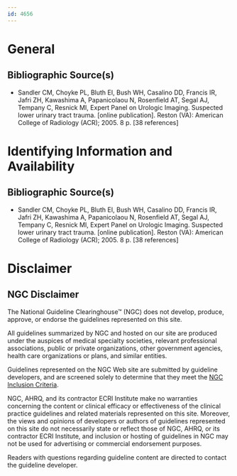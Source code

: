 ```yaml
---
id: 4656
---
```


# General

## Bibliographic Source(s)

- Sandler CM, Choyke PL, Bluth EI, Bush WH, Casalino DD, Francis IR, Jafri ZH, Kawashima A, Papanicolaou N, Rosenfield AT, Segal AJ, Tempany C, Resnick MI, Expert Panel on Urologic Imaging. Suspected lower urinary tract trauma. [online publication]. Reston (VA): American College of Radiology (ACR); 2005. 8 p. [38 references]

# Identifying Information and Availability

## Bibliographic Source(s)

- Sandler CM, Choyke PL, Bluth EI, Bush WH, Casalino DD, Francis IR, Jafri ZH, Kawashima A, Papanicolaou N, Rosenfield AT, Segal AJ, Tempany C, Resnick MI, Expert Panel on Urologic Imaging. Suspected lower urinary tract trauma. [online publication]. Reston (VA): American College of Radiology (ACR); 2005. 8 p. [38 references]

# Disclaimer

## NGC Disclaimer

The National Guideline Clearinghouse™ (NGC) does not develop, produce, approve, or endorse the guidelines represented on this site.

All guidelines summarized by NGC and hosted on our site are produced under the auspices of medical specialty societies, relevant professional associations, public or private organizations, other government agencies, health care organizations or plans, and similar entities.

Guidelines represented on the NGC Web site are submitted by guideline developers, and are screened solely to determine that they meet the [NGC Inclusion Criteria](/help-and-about/summaries/inclusion-criteria).

NGC, AHRQ, and its contractor ECRI Institute make no warranties concerning the content or clinical efficacy or effectiveness of the clinical practice guidelines and related materials represented on this site. Moreover, the views and opinions of developers or authors of guidelines represented on this site do not necessarily state or reflect those of NGC, AHRQ, or its contractor ECRI Institute, and inclusion or hosting of guidelines in NGC may not be used for advertising or commercial endorsement purposes.

Readers with questions regarding guideline content are directed to contact the guideline developer.

